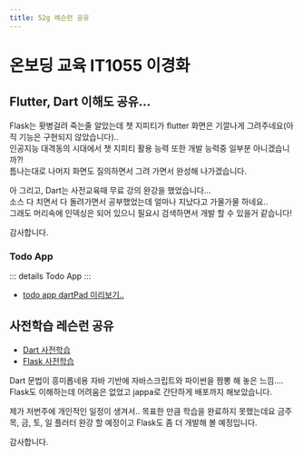 ```yaml
---
title: 52g 레슨런 공유
---
```

# 온보딩 교육 IT1055 이경화

## Flutter, Dart 이해도 공유...
Flask는 홧병걸려 죽는줄 알았는데 챗 지피티가 flutter 화면은 기깔나게 그려주네요(아직 기능은 구현되지 않았습니다)..  
인공지능 대격동의 시대에서 챗 지피티 활용 능력 또한 개발 능력중 일부분 아니겠습니까?!   
틈나는대로 나머지 화면도 질의하면서 그려 가면서 완성해 나가겠습니다.

아 그리고, Dart는 사전교육때 무료 강의 완강을 했었습니다...  
소스 다 치면서 다 돌려가면서 공부했었는데 얼마나 지났다고 가물가물 하네요..  
그래도 머리속에 인덱싱은 되어 있으니 필요시 검색하면서 개발 할 수 있을거 같습니다!  

감사합니다.

### Todo App

::: details Todo App
<Gist gistId="ddd5edb6e9bd94f0fbf9b1d3bccfae0b" file="main.dart"/>
:::

- [todo app dartPad 미리보기..](https://dartpad.dev/?id=ddd5edb6e9bd94f0fbf9b1d3bccfae0b)

## 사전학습 레슨런 공유

- [Dart 사전학습](./dart.md)
- [Flask 사전학습](./Flask.md)

Dart 문법이 흥미롭네용 자바 기반에 자바스크립트와 파이썬을 짬뽕 해 놓은 느낌.... 
Flask도 이해하는데 어려움은 없었고 jappa로 간단하게 배포까지 해보았습니다.

제가 저번주에 개인적인 일정이 생겨서.. 목표한 만큼 학습을 완료하지 못했는데요 
금주 목, 금, 토, 일 플러터 완강 할 예정이고
Flask도 좀 더 개발해 볼 예정입니다.

감사합니다.